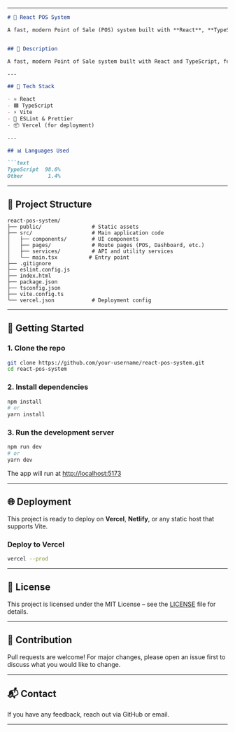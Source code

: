 
---

````markdown
# 🧾 React POS System

A fast, modern Point of Sale (POS) system built with **React**, **TypeScript**, and **Vite**, designed for speed, scalability, and clean user interface. Ideal for retail, restaurants, and small businesses.


## 📖 Description

A fast, modern Point of Sale system built with React and TypeScript, featuring modular components, clean UI, and Vite setup.

---

## 🧰 Tech Stack

- ⚛️ React
- 🟦 TypeScript
- ⚡ Vite
- 🎯 ESLint & Prettier
- 📦 Vercel (for deployment)

---

## 📊 Languages Used

```text
TypeScript  98.6%
Other        1.4%
````

---

## 📂 Project Structure

```
react-pos-system/
├── public/                # Static assets
├── src/                   # Main application code
│   ├── components/        # UI components
│   ├── pages/             # Route pages (POS, Dashboard, etc.)
│   ├── services/          # API and utility services
│   └── main.tsx          # Entry point
├── .gitignore
├── eslint.config.js
├── index.html
├── package.json
├── tsconfig.json
├── vite.config.ts
└── vercel.json            # Deployment config
```

---

## 🚀 Getting Started

### 1. Clone the repo

```bash
git clone https://github.com/your-username/react-pos-system.git
cd react-pos-system
```

### 2. Install dependencies

```bash
npm install
# or
yarn install
```

### 3. Run the development server

```bash
npm run dev
# or
yarn dev
```

The app will run at [http://localhost:5173](http://localhost:5173)

---

## 🌐 Deployment

This project is ready to deploy on **Vercel**, **Netlify**, or any static host that supports Vite.

### Deploy to Vercel

```bash
vercel --prod
```

---

## 📄 License

This project is licensed under the MIT License – see the [LICENSE](LICENSE) file for details.

---

## 🙌 Contribution

Pull requests are welcome! For major changes, please open an issue first to discuss what you would like to change.

---

## 📬 Contact

If you have any feedback, reach out via GitHub or email.

---

```

```
